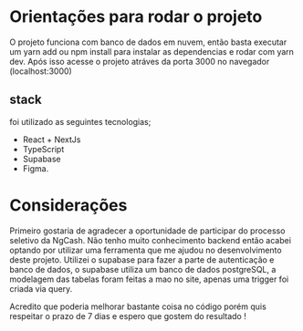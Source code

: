 
# Orientações para rodar o projeto

O projeto funciona com banco de dados em nuvem, então basta executar um yarn add ou npm install para instalar as dependencias e rodar com yarn dev. Após isso acesse o projeto atráves da porta 3000 no navegador (localhost:3000)

## stack 

foi utilizado as seguintes tecnologias;

- React + NextJs
- TypeScript
- Supabase
- Figma.

# Considerações

Primeiro gostaria de agradecer a oportunidade de participar do processo seletivo da NgCash. Não tenho muito conhecimento backend então acabei optando por utilizar uma ferramenta que me ajudou no desenvolvimento deste projeto. Utilizei o supabase para fazer a parte de autenticação e banco de dados, o supabase utiliza um banco de dados postgreSQL, a modelagem das tabelas foram feitas a mao no site, apenas uma trigger foi criada via query.

Acredito que poderia melhorar bastante coisa no código porém quis respeitar o prazo de 7 dias e espero que gostem do resultado !
